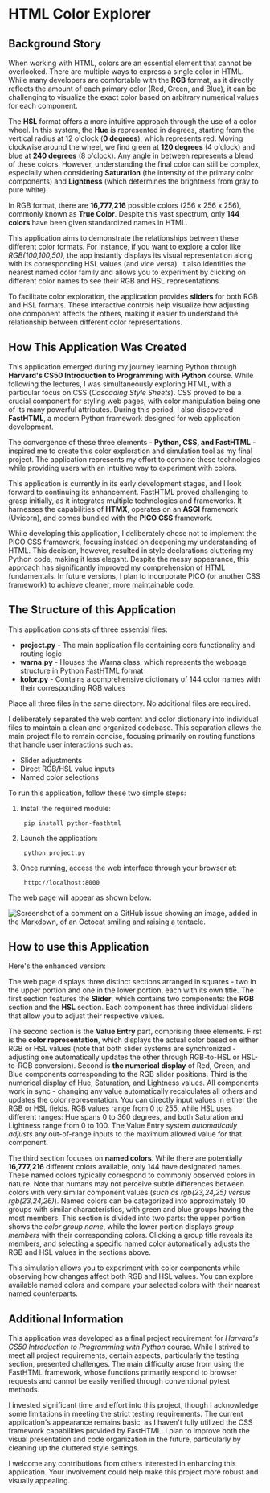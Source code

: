 # HTML Color Explorer
   
## Background Story

When working with HTML, colors are an essential element that cannot be overlooked. There are multiple ways to express a single color in HTML. While many developers are comfortable with the **RGB** format, as it directly reflects the amount of each primary color (Red, Green, and Blue), it can be challenging to visualize the exact color based on arbitrary numerical values for each component.

The **HSL** format offers a more intuitive approach through the use of a color wheel. In this system, the **Hue** is represented in degrees, starting from the vertical radius at 12 o'clock (**0 degrees**), which represents red. Moving clockwise around the wheel, we find green at **120 degrees** (4 o'clock) and blue at **240 degrees** (8 o'clock). Any angle in between represents a blend of these colors. However, understanding the final color can still be complex, especially when considering **Saturation** (the intensity of the primary color components) and **Lightness** (which determines the brightness from gray to pure white).

In RGB format, there are **16,777,216** possible colors (256 x 256 x 256), commonly known as **True Color**. Despite this vast spectrum, only **144 colors** have been given standardized names in HTML.

This application aims to demonstrate the relationships between these different color formats. For instance, if you want to explore a color like *RGB(100,100,50)*, the app instantly displays its visual representation along with its corresponding HSL values (and vice versa). It also identifies the nearest named color family and allows you to experiment by clicking on different color names to see their RGB and HSL representations.

To facilitate color exploration, the application provides **sliders** for both RGB and HSL formats. These interactive controls help visualize how adjusting one component affects the others, making it easier to understand the relationship between different color representations.

## How This Application Was Created

This application emerged during my journey learning Python through **Harvard's CS50 Introduction to Programming with Python** course. While following the lectures, I was simultaneously exploring HTML, with a particular focus on CSS (*Cascading Style Sheets*). CSS proved to be a crucial component for styling web pages, with color manipulation being one of its many powerful attributes. During this period, I also discovered **FastHTML**, a modern Python framework designed for web application development.

The convergence of these three elements - **Python, CSS, and FastHTML** - inspired me to create this color exploration and simulation tool as my final project. The application represents my effort to combine these technologies while providing users with an intuitive way to experiment with colors.

This application is currently in its early development stages, and I look forward to continuing its enhancement. FastHTML proved challenging to grasp initially, as it integrates multiple technologies and frameworks. It harnesses the capabilities of **HTMX**, operates on an **ASGI** framework (Uvicorn), and comes bundled with the **PICO CSS** framework.

While developing this application, I deliberately chose not to implement the PICO CSS framework, focusing instead on deepening my understanding of HTML. This decision, however, resulted in style declarations cluttering my Python code, making it less elegant. Despite the messy appearance, this approach has significantly improved my comprehension of HTML fundamentals. In future versions, I plan to incorporate PICO (or another CSS framework) to achieve cleaner, more maintainable code.

## The Structure of this Application

This application consists of three essential files:
- **project.py** - The main application file containing core functionality and routing logic
- **warna.py** - Houses the Warna class, which represents the webpage structure in Python FastHTML format
- **kolor.py** - Contains a comprehensive dictionary of 144 color names with their corresponding RGB values

Place all three files in the same directory. No additional files are required.

I deliberately separated the web content and color dictionary into individual files to maintain a clean and organized codebase. This separation allows the main project file to remain concise, focusing primarily on routing functions that handle user interactions such as:
- Slider adjustments
- Direct RGB/HSL value inputs
- Named color selections

To run this application, follow these two simple steps:

1. Install the required module:

        pip install python-fasthtml

2. Launch the application:

        python project.py

3. Once running, access the web interface through your browser at:

        http://localhost:8000


The web page will appear as shown below:

![Screenshot of a comment on a GitHub issue showing an image, added in the Markdown, of an Octocat smiling and raising a tentacle.](https://github.com/lurah/lurah.github.io/blob/master/ColorEx.png?raw=true)

## How to use this Application

Here's the enhanced version:

The web page displays three distinct sections arranged in squares - two in the upper portion and one in the lower portion, each with its own title. The first section features the **Slider**, which contains two components: the **RGB** section and the **HSL** section. Each component has three individual sliders that allow you to adjust their respective values.

The second section is the **Value Entry** part, comprising three elements. First is the **color representation**, which displays the actual color based on either RGB or HSL values (note that both slider systems are synchronized - adjusting one automatically updates the other through RGB-to-HSL or HSL-to-RGB conversion). Second is **the numerical display** of Red, Green, and Blue components corresponding to the RGB slider positions. Third is the numerical display of Hue, Saturation, and Lightness values. All components work in sync - changing any value automatically recalculates all others and updates the color representation. You can directly input values in either the RGB or HSL fields. RGB values range from 0 to 255, while HSL uses different ranges: Hue spans 0 to 360 degrees, and both Saturation and Lightness range from 0 to 100. The Value Entry system *automatically adjusts* any out-of-range inputs to the maximum allowed value for that component.

The third section focuses on **named colors**. While there are potentially **16,777,216** different colors available, only 144 have designated names. These named colors typically correspond to commonly observed colors in nature. Note that humans may not perceive subtle differences between colors with very similar component values (*such as rgb(23,24,25) versus rgb(23,24,26)*). Named colors can be categorized into approximately 10 groups with similar characteristics, with green and blue groups having the most members. This section is divided into two parts: the upper portion shows the *color group name*, while the lower portion displays *group members* with their corresponding colors. Clicking a group title reveals its members, and selecting a specific named color automatically adjusts the RGB and HSL values in the sections above.

This simulation allows you to experiment with color components while observing how changes affect both RGB and HSL values. You can explore available named colors and compare your selected colors with their nearest named counterparts.

## Additional Information

This application was developed as a final project requirement for *Harvard's CS50 Introduction to Programming with Python* course. While I strived to meet all project requirements, certain aspects, particularly the testing section, presented challenges. The main difficulty arose from using the FastHTML framework, whose functions primarily respond to browser requests and cannot be easily verified through conventional pytest methods.

I invested significant time and effort into this project, though I acknowledge some limitations in meeting the strict testing requirements. The current application's appearance remains basic, as I haven't fully utilized the CSS framework capabilities provided by FastHTML. I plan to improve both the visual presentation and code organization in the future, particularly by cleaning up the cluttered style settings.

I welcome any contributions from others interested in enhancing this application. Your involvement could help make this project more robust and visually appealing.
